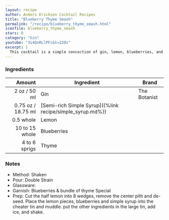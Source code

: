 ```yaml
---
layout: recipe
author: Anders Erickson Cocktail Recipes
title: "Blueberry Thyme Smash"
permalink: "/recipe/blueberry_thyme_smash.html"
iconfile: blueberry_thyme_smash
stars: 0
category: "Gin"
youtube: "3i4QnRLlPFc&t=220s"
excerpt: |
  This cocktail is a simple concoction of gin, lemon, blueberries, and thyme.
---
```


### Ingredients

|         Amount | Ingredient                                                | Brand        |
| -------------: | --------------------------------------------------------- | ------------ |
|           2 oz / 50 ml | Gin                                                       | The Botanist |
|        0.75 oz / 18.75 ml | [Semi-rich Simple Syrup]({%link recipe/simple_syrup.md%}) |
|      0.5 whole | Lemon                                                     |
| 10 to 15 whole | Blueberries                                               |
|  4 to 6 sprigs | Thyme                                                     |

### Notes

- Method: Shaken
- Pour: Double Strain
- Glassware:
- Garnish: Blueberries & bundle of thyme Special
- Prep: Cut the half lemon into 8 wedges, remove the center pith and de-seed. Place the lemon pieces, blueberries and simple syrup into the cheater tin and muddle. put the other ingredients in the large tin, add ice, and shake.

